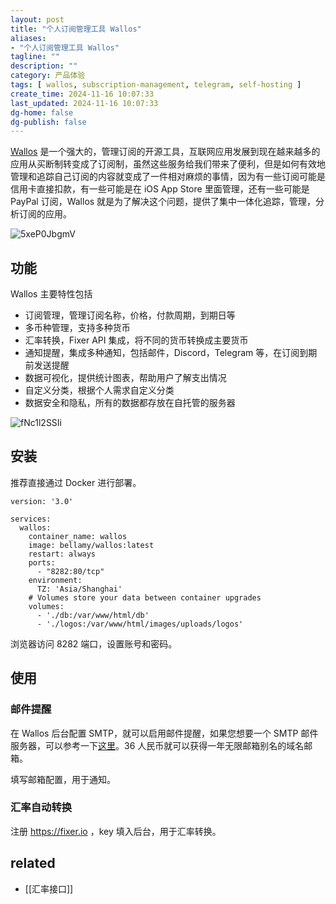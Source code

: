 ```yaml
---
layout: post
title: "个人订阅管理工具 Wallos"
aliases:
- "个人订阅管理工具 Wallos"
tagline: ""
description: ""
category: 产品体验
tags: [ wallos, subscription-management, telegram, self-hosting ]
create_time: 2024-11-16 10:07:33
last_updated: 2024-11-16 10:07:33
dg-home: false
dg-publish: false
---
```


[Wallos](https://github.com/ellite/Wallos) 是一个强大的，管理订阅的开源工具，互联网应用发展到现在越来越多的应用从买断制转变成了订阅制，虽然这些服务给我们带来了便利，但是如何有效地管理和追踪自己订阅的内容就变成了一件相对麻烦的事情，因为有一些订阅可能是信用卡直接扣款，有一些可能是在 iOS App Store 里面管理，还有一些可能是 PayPal 订阅，Wallos 就是为了解决这个问题，提供了集中一体化追踪，管理，分析订阅的应用。

![5xeP0JbgmV](https://pic.einverne.info/images/5xeP0JbgmV.png)

## 功能

Wallos 主要特性包括

- 订阅管理，管理订阅名称，价格，付款周期，到期日等
- 多币种管理，支持多种货币
- 汇率转换，Fixer API 集成，将不同的货币转换成主要货币
- 通知提醒，集成多种通知，包括邮件，Discord，Telegram 等，在订阅到期前发送提醒
- 数据可视化，提供统计图表，帮助用户了解支出情况
- 自定义分类，根据个人需求自定义分类
- 数据安全和隐私，所有的数据都存放在自托管的服务器

![fNc1l2SSIi](https://pic.einverne.info/images/fNc1l2SSIi.png)

## 安装

推荐直接通过 Docker 进行部署。

```
version: '3.0'

services:
  wallos:
    container_name: wallos
    image: bellamy/wallos:latest
    restart: always
    ports:
      - "8282:80/tcp"
    environment:
      TZ: 'Asia/Shanghai'
    # Volumes store your data between container upgrades
    volumes:
      - './db:/var/www/html/db'
      - './logos:/var/www/html/images/uploads/logos'
```

浏览器访问 8282 端口，设置账号和密码。

## 使用

### 邮件提醒

在 Wallos 后台配置 SMTP，就可以启用邮件提醒，如果您想要一个 SMTP 邮件服务器，可以参考一下[这里](https://client.einverne.info/order.php?step=1&productGroup=9)。36 人民币就可以获得一年无限邮箱别名的域名邮箱。

填写邮箱配置，用于通知。

### 汇率自动转换

注册 https://fixer.io ，key 填入后台，用于汇率转换。

## related

- [[汇率接口]]
